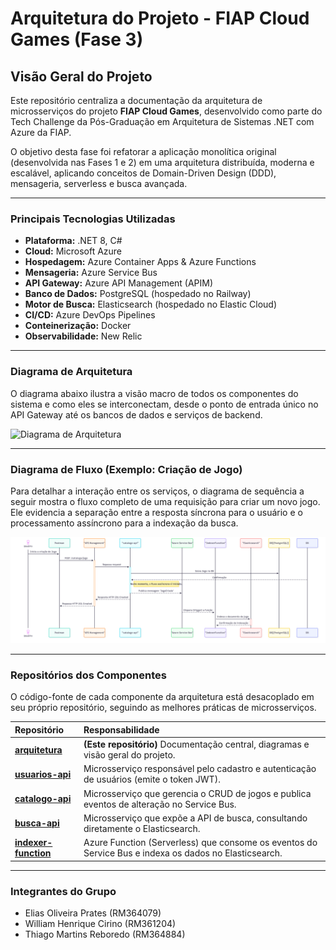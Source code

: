 # Arquitetura do Projeto - FIAP Cloud Games (Fase 3)

## Visão Geral do Projeto

Este repositório centraliza a documentação da arquitetura de microsserviços do projeto **FIAP Cloud Games**, desenvolvido como parte do Tech Challenge da Pós-Graduação em Arquitetura de Sistemas .NET com Azure da FIAP.

O objetivo desta fase foi refatorar a aplicação monolítica original (desenvolvida nas Fases 1 e 2) em uma arquitetura distribuída, moderna e escalável, aplicando conceitos de Domain-Driven Design (DDD), mensageria, serverless e busca avançada.

---

### Principais Tecnologias Utilizadas

-   **Plataforma:** .NET 8, C#
-   **Cloud:** Microsoft Azure
-   **Hospedagem:** Azure Container Apps & Azure Functions
-   **Mensageria:** Azure Service Bus
-   **API Gateway:** Azure API Management (APIM)
-   **Banco de Dados:** PostgreSQL (hospedado no Railway)
-   **Motor de Busca:** Elasticsearch (hospedado no Elastic Cloud)
-   **CI/CD:** Azure DevOps Pipelines
-   **Conteinerização:** Docker
-   **Observabilidade:** New Relic

---

### Diagrama de Arquitetura

O diagrama abaixo ilustra a visão macro de todos os componentes do sistema e como eles se interconectam, desde o ponto de entrada único no API Gateway até os bancos de dados e serviços de backend.

![Diagrama de Arquitetura](./DiagramaDeArquitetura.jpg)

---

### Diagrama de Fluxo (Exemplo: Criação de Jogo)

Para detalhar a interação entre os serviços, o diagrama de sequência a seguir mostra o fluxo completo de uma requisição para criar um novo jogo. Ele evidencia a separação entre a resposta síncrona para o usuário e o processamento assíncrono para a indexação da busca.

![Diagrama de Fluxo](./DiagramaDeFluxo.png)

---

### Repositórios dos Componentes

O código-fonte de cada componente da arquitetura está desacoplado em seu próprio repositório, seguindo as melhores práticas de microsserviços.

| Repositório                                                                                | Responsabilidade                                                                                             |
| :----------------------------------------------------------------------------------------- | :----------------------------------------------------------------------------------------------------------- |
| **[arquitetura](https://github.com/thiagoreboredo/fiap-cloud-games-arquitetura)** | **(Este repositório)** Documentação central, diagramas e visão geral do projeto.                             |
| [**usuarios-api**](https://github.com/thiagoreboredo/fiap-cloud-games-usuarios-api)          | Microsserviço responsável pelo cadastro e autenticação de usuários (emite o token JWT).                      |
| [**catalogo-api**](https://github.com/thiagoreboredo/fiap-cloud-games-catalogo-api)          | Microsserviço que gerencia o CRUD de jogos e publica eventos de alteração no Service Bus.                    |
| [**busca-api**](https://github.com/thiagoreboredo/fiap-cloud-games-busca-api)                | Microsserviço que expõe a API de busca, consultando diretamente o Elasticsearch.                             |
| [**indexer-function**](https://github.com/thiagoreboredo/fiap-cloud-games-indexer-function) | Azure Function (Serverless) que consome os eventos do Service Bus e indexa os dados no Elasticsearch. |

---

### Integrantes do Grupo

-   Elias Oliveira Prates (RM364079)
-   William Henrique Cirino (RM361204)
-   Thiago Martins Reboredo (RM364884)